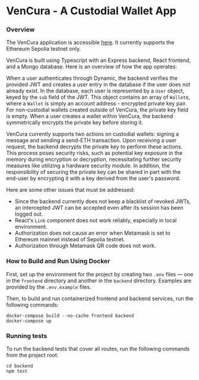 # VenCura - A Custodial Wallet App

### Overview
The VenCura application is accessible [here](http://34.16.134.164:3000/). It currently supports the Ethereum Sepolia testnet only.

VenCura is built using Typescript with an Express backend, React frontend, and a Mongo database. Here is an overview of how the app operates:

When a user authenticates through Dynamic, the backend verifies the provided JWT and creates a user entry in the database if the user does not already exist. In the database, each user is represented by a `User` object, keyed by the `sub` field of the JWT. This object contains an array of `Wallet`s, where a `Wallet` is simply an account address - encrypted private key pair. For non-custodial wallets created outside of VenCura, the private key field is empty. When a user creates a wallet within VenCura, the backend symmetrically encrypts the private key before storing it.

VenCura currently supports two actions on custodial wallets: signing a message and sending a send-ETH transaction. Upon receiving a user request, the backend decrypts the private key to perform these actions. This process poses security risks, such as potential key exposure in the memory during encryption or decryption, necessitating further security measures like utilizing a hardware security module. In addition, the responsibility of securing the private key can be shared in part with the end-user by encrypting it with a key derived from the user's password.

Here are some other issues that must be addressed:
- Since the backend currently does not keep a blacklist of revoked JWTs, an intercepted JWT can be accepted even after its session has been logged out.
- React's `Link` component does not work reliably, especially in local environment. 
- Authorization does not cause an error when Metamask is set to Ethereum mainnet instead of Sepolia testnet.
- Authorization through Metamask QR code does not work.

### How to Build and Run Using Docker

First, set up the environment for the project by creating two `.env` files — one in the `frontend` directory and another in the `backend` directory. Examples are provided by the `.env.example` files.

Then, to build and run containerized frontend and backend services, run the following commands:
```
docker-compose build --no-cache frontend backend
docker-compose up
```

### Running tests
To run the backend tests that cover all routes, run the following commands from the project root:
```
cd backend
npm test
```
